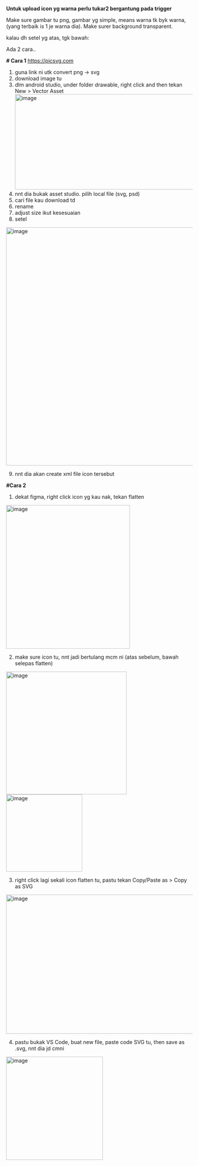**Untuk upload icon yg warna perlu tukar2 bergantung pada trigger**

Make sure gambar tu png, gambar yg simple, means warna tk byk warna, (yang terbaik is 1 je warna dia).
Make surer background transparent.

kalau dh setel yg atas, tgk bawah:

Ada 2 cara..

**# Cara 1**
https://picsvg.com
1. guna link ni utk convert png -> svg
2. download image tu
3. dlm android studio, under folder drawable, right click and then tekan New > Vector Asset
   <img width="888" height="258" alt="image" src="https://github.com/user-attachments/assets/aeba7ea2-f81a-492a-a294-a88451babbe2" />
4. nnt dia bukak asset studio. pilih local file (svg, psd)
5. cari file kau download td
6. rename
7. adjust size ikut kesesuaian
8. setel
<img width="801" height="644" alt="image" src="https://github.com/user-attachments/assets/38f9edc8-95cd-43ff-a0fd-b9411e66f57f" />

9. nnt dia akan create xml file icon tersebut


**#Cara 2**
1. dekat figma, right click icon yg kau nak, tekan flatten
<img width="334" height="388" alt="image" src="https://github.com/user-attachments/assets/0cf7afdc-8f0c-40e4-a39c-fdf2ecbd8594" />

2. make sure icon tu, nnt jadi bertulang mcm ni
(atas sebelum, bawah selepas flatten)
<img width="325" height="332" alt="image" src="https://github.com/user-attachments/assets/085795c3-b51d-4332-8ff4-bcf6170fae3b" />

<img width="205" height="209" alt="image" src="https://github.com/user-attachments/assets/cdb92838-78f8-4a61-b715-b5e7243a2bf4" />

3. right click lagi sekali icon flatten tu, pastu tekan Copy/Paste as > Copy as SVG
<img width="623" height="376" alt="image" src="https://github.com/user-attachments/assets/91b22808-8447-4234-b8dc-2b378e08ca97" />

4. pastu bukak VS Code, buat new file, paste code SVG tu, then save as .svg, nnt dia jd cmni
<img width="261" height="279" alt="image" src="https://github.com/user-attachments/assets/14b98ff3-42ea-4eaa-93f6-0c7f7f7222d2" />





